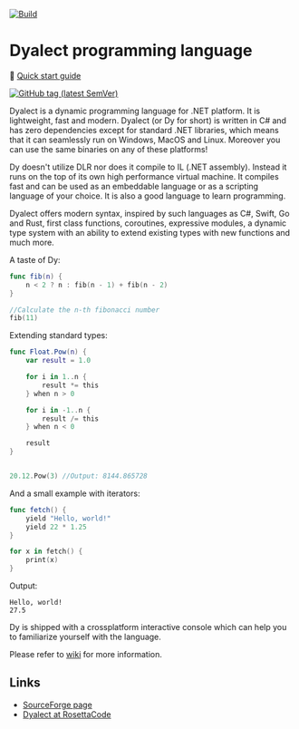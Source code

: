 [![Build](https://github.com/vorov2/dyalect/actions/workflows/dotnet.yml/badge.svg)](https://github.com/vorov2/dyalect/blob/master/Docs/TestResult.md)

# Dyalect programming language 

:blue_book: [Quick start guide](https://github.com/vorov2/dyalect/wiki/Language-overview)

[![GitHub tag (latest SemVer)](https://img.shields.io/badge/Download-0.35.10-blue?style=for-the-badge&logo=github)](https://github.com/vorov2/dyalect/releases/tag/0.35.10)

Dyalect is a dynamic programming language for .NET platform.
It is lightweight, fast and modern. Dyalect (or Dy for short) is
written in C# and has zero dependencies except for standard .NET
libraries, which means that it can seamlessly run on Windows, MacOS
and Linux. Moreover you can use the same binaries on any of these 
platforms!

Dy doesn't utilize DLR nor does it compile to IL (.NET assembly). Instead
it runs on the top of its own high performance virtual machine. It
compiles fast and can be used as an embeddable language or as a
scripting language of your choice. It is also a good language to learn
programming.

Dyalect offers modern syntax, inspired by such languages as C#, Swift,
Go and Rust, first class functions, coroutines, expressive modules,
a dynamic type system with an ability to extend existing types with
new functions and much more.

A taste of Dy:

```swift
func fib(n) {
    n < 2 ? n : fib(n - 1) + fib(n - 2)
}

//Calculate the n-th fibonacci number
fib(11) 
```

Extending standard types:

```swift
func Float.Pow(n) {
    var result = 1.0

    for i in 1..n {
        result *= this
    } when n > 0

    for i in -1..n {
        result /= this
    } when n < 0

    result
}


20.12.Pow(3) //Output: 8144.865728
```

And a small example with iterators:

```swift
func fetch() { 
    yield "Hello, world!"
    yield 22 * 1.25
}

for x in fetch() {
    print(x)
}
```

Output:

```
Hello, world!
27.5
```

Dy is shipped with a crossplatform interactive console which can
help you to familiarize yourself with the language.

Please refer to [wiki](https://github.com/vorov2/dyalect/wiki) for more information.

## Links

* [SourceForge page](https://sourceforge.net/projects/dyalect/)
* [Dyalect at RosettaCode](http://rosettacode.org/wiki/Category:Dyalect)

